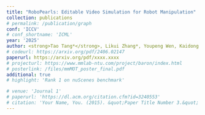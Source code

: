 ```yaml
---
title: "RoboPearls: Editable Video Simulation for Robot Manipulation"
collection: publications
# permalink: /publication/graph
conf: 'ICCV'
# conf_shortname: 'ICML'
year: '2025'
author: <strong>Tao Tang*</strong>, Likui Zhang*, Youpeng Wen, Kaidong Zhang, Jia Wang Bian, Xia Zhou, Tianyi Yan, Kun Zhan, Peng Jia, Hefeng Wu, Liang Lin, Xiaodan Liang
# codeurl: https://arxiv.org/pdf/2406.02147
paperurl: https://arxiv.org/pdf/xxxx.xxxx
# projecturl: https://www.mmlab-ntu.com/project/baron/index.html
# posterlink: /files/mmMOT_poster_final.pdf
additional: true
# highlight: 'Rank 1 on nuScenes benchmark'

# venue: 'Journal 1'
# paperurl: 'https://dl.acm.org/citation.cfm?id=3240553'
# citation: 'Your Name, You. (2015). &quot;Paper Title Number 3.&quot; <i>Journal 1</i>. 1(3).'
---
```

